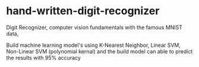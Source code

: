 # hand-written-digit-recognizer
Digit Recognizer, computer vision fundamentals with the famous MNIST data, 

Build machine learning model's using K-Nearest Neighbor, Linear SVM, Non-Linear SVM (polynomial kernal) and the build model can able to predict the results with 95% accuracy
